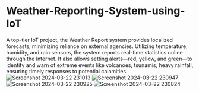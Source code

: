 # Weather-Reporting-System-using-IoT
A top-tier IoT project, the Weather Report system provides localized forecasts, minimizing reliance on external agencies. Utilizing temperature, humidity, and rain sensors, the system reports real-time statistics online through the Internet. It also allows setting alerts—red, yellow, and green—to identify and warn of extreme events like volcanoes, tsunamis, heavy rainfall, ensuring timely responses to potential calamities.
![Screenshot 2024-03-22 231013](https://github.com/Saisudeep19/Weather-Reporting-System-using-IoT/assets/163833289/cc624d1b-08db-4692-a3e4-5a638ba3bf32)
![Screenshot 2024-03-22 230947](https://github.com/Saisudeep19/Weather-Reporting-System-using-IoT/assets/163833289/6f721b6d-c2ff-4817-859b-bc9312a9bad8)
![Screenshot 2024-03-22 230925](https://github.com/Saisudeep19/Weather-Reporting-System-using-IoT/assets/163833289/65a2404f-fb41-40ef-8c4a-274a33f36513)
![Screenshot 2024-03-22 230824](https://github.com/Saisudeep19/Weather-Reporting-System-using-IoT/assets/163833289/d31090b6-6eef-4217-b4a9-f7d2ebcd1c52)
